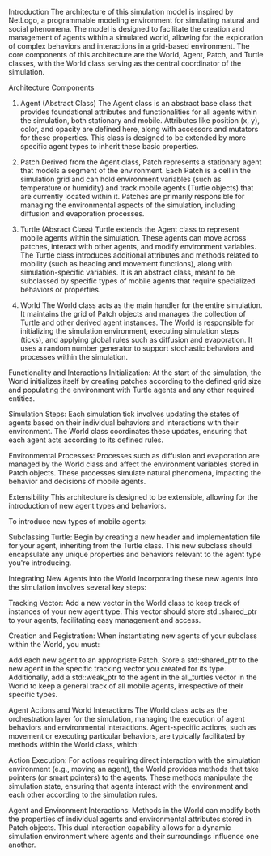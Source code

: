 Introduction
The architecture of this simulation model is inspired by NetLogo, a programmable modeling environment for simulating natural and social phenomena. The model is designed to facilitate the creation and management of agents within a simulated world, allowing for the exploration of complex behaviors and interactions in a grid-based environment. The core components of this architecture are the World, Agent, Patch, and Turtle classes, with the World class serving as the central coordinator of the simulation.

Architecture Components
1. Agent (Abstract Class)
The Agent class is an abstract base class that provides foundational attributes and functionalities for all agents within the simulation, both stationary and mobile. Attributes like position (x, y), color, and opacity are defined here, along with accessors and mutators for these properties. This class is designed to be extended by more specific agent types to inherit these basic properties.

2. Patch
Derived from the Agent class, Patch represents a stationary agent that models a segment of the environment. Each Patch is a cell in the simulation grid and can hold environment variables (such as temperature or humidity) and track mobile agents (Turtle objects) that are currently located within it. Patches are primarily responsible for managing the environmental aspects of the simulation, including diffusion and evaporation processes.

3. Turtle (Absract Class)
Turtle extends the Agent class to represent mobile agents within the simulation. These agents can move across patches, interact with other agents, and modify environment variables. The Turtle class introduces additional attributes and methods related to mobility (such as heading and movement functions), along with simulation-specific variables. It is an abstract class, meant to be subclassed by specific types of mobile agents that require specialized behaviors or properties.

4. World
The World class acts as the main handler for the entire simulation. It maintains the grid of Patch objects and manages the collection of Turtle and other derived agent instances. The World is responsible for initializing the simulation environment, executing simulation steps (ticks), and applying global rules such as diffusion and evaporation. It uses a random number generator to support stochastic behaviors and processes within the simulation.


Functionality and Interactions
Initialization: At the start of the simulation, the World initializes itself by creating patches according to the defined grid size and populating the environment with Turtle agents and any other required entities.

Simulation Steps: Each simulation tick involves updating the states of agents based on their individual behaviors and interactions with their environment. The World class coordinates these updates, ensuring that each agent acts according to its defined rules.

Environmental Processes: Processes such as diffusion and evaporation are managed by the World class and affect the environment variables stored in Patch objects. These processes simulate natural phenomena, impacting the behavior and decisions of mobile agents.



Extensibility
This architecture is designed to be extensible, allowing for the introduction of new agent types and behaviors.

To introduce new types of mobile agents:

Subclassing Turtle: Begin by creating a new header and implementation file for your agent, inheriting from the Turtle class. This new subclass should encapsulate any unique properties and behaviors relevant to the agent type you're introducing.


Integrating New Agents into the World
Incorporating these new agents into the simulation involves several key steps:

Tracking Vector: Add a new vector in the World class to keep track of instances of your new agent type. This vector should store std::shared_ptr to your agents, facilitating easy management and access.



Creation and Registration: When instantiating new agents of your subclass within the World, you must:

Add each new agent to an appropriate Patch.
Store a std::shared_ptr to the new agent in the specific tracking vector you created for its type.
Additionally, add a std::weak_ptr to the agent in the all_turtles vector in the World to keep a general track of all mobile agents, irrespective of their specific types.

Agent Actions and World Interactions
The World class acts as the orchestration layer for the simulation, managing the execution of agent behaviors and environmental interactions. Agent-specific actions, such as movement or executing particular behaviors, are typically facilitated by methods within the World class, which:

Action Execution: For actions requiring direct interaction with the simulation environment (e.g., moving an agent), the World provides methods that take pointers (or smart pointers) to the agents. These methods manipulate the simulation state, ensuring that agents interact with the environment and each other according to the simulation rules.

Agent and Environment Interactions: Methods in the World can modify both the properties of individual agents and environmental attributes stored in Patch objects. This dual interaction capability allows for a dynamic simulation environment where agents and their surroundings influence one another.

